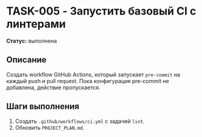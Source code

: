 # TASK-005 - Запустить базовый CI с линтерами

**Статус:** выполнена

## Описание

Создать workflow GitHub Actions, который запускает `pre-commit` на каждый push и pull request. Пока конфигурация pre-commit не добавлена, действие пропускается.

## Шаги выполнения

1. Создать `.github/workflows/ci.yml` с задачей `lint`.
2. Обновить `PROJECT_PLAN.md`.
